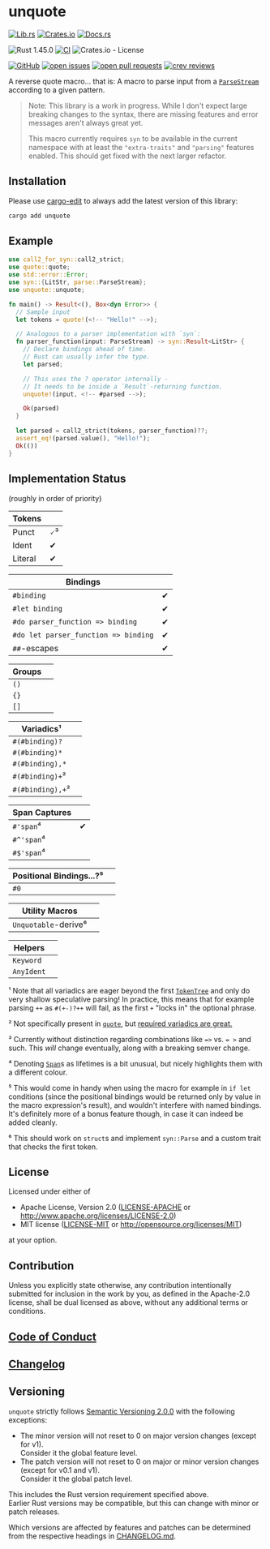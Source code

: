 # unquote

[![Lib.rs](https://img.shields.io/badge/Lib.rs-*-84f)](https://lib.rs/crates/unquote)
[![Crates.io](https://img.shields.io/crates/v/unquote)](https://crates.io/crates/unquote)
[![Docs.rs](https://docs.rs/unquote/badge.svg)](https://docs.rs/crates/unquote)

![Rust 1.45.0](https://img.shields.io/static/v1?logo=Rust&label=&message=1.45.0&color=grey)
[![CI](https://github.com/Tamschi/unquote/workflows/CI/badge.svg?branch=develop)](https://github.com/Tamschi/unquote/actions?query=workflow%3ACI+branch%3Adevelop)
![Crates.io - License](https://img.shields.io/crates/l/unquote/0.0.6)

[![GitHub](https://img.shields.io/static/v1?logo=GitHub&label=&message=%20&color=grey)](https://github.com/Tamschi/unquote)
[![open issues](https://img.shields.io/github/issues-raw/Tamschi/unquote)](https://github.com/Tamschi/unquote/issues)
[![open pull requests](https://img.shields.io/github/issues-pr-raw/Tamschi/unquote)](https://github.com/Tamschi/unquote/pulls)
[![crev reviews](https://web.crev.dev/rust-reviews/badge/crev_count/unquote.svg)](https://web.crev.dev/rust-reviews/crate/unquote/)

A reverse quote macro... that is: A macro to parse input from a [`ParseStream`] according to a given pattern.

[`ParseStream`]: https://docs.rs/syn/1/syn/parse/type.ParseStream.html

> Note: This library is a work in progress. While I don't expect large breaking changes to the syntax, there are missing features and error messages aren't always great yet.
>
> This macro currently requires `syn` to be available in the current namespace with at least the `"extra-traits"` and `"parsing"` features enabled. This should get fixed with the next larger refactor.

## Installation

Please use [cargo-edit](https://crates.io/crates/cargo-edit) to always add the latest version of this library:

```cmd
cargo add unquote
```

## Example

```rust
use call2_for_syn::call2_strict;
use quote::quote;
use std::error::Error;
use syn::{LitStr, parse::ParseStream};
use unquote::unquote;

fn main() -> Result<(), Box<dyn Error>> {
  // Sample input
  let tokens = quote!(<!-- "Hello!" -->);

  // Analogous to a parser implementation with `syn`:
  fn parser_function(input: ParseStream) -> syn::Result<LitStr> {
    // Declare bindings ahead of time.
    // Rust can usually infer the type.
    let parsed;

    // This uses the ? operator internally -
    // It needs to be inside a `Result`-returning function.
    unquote!(input, <!-- #parsed -->);

    Ok(parsed)
  }

  let parsed = call2_strict(tokens, parser_function)??;
  assert_eq!(parsed.value(), "Hello!");
  Ok(())
}
```

## Implementation Status

(roughly in order of priority)

| Tokens |  |
|-|-|
| Punct | 🗸³ |
| Ident | ✔ |
| Literal | ✔ |

| Bindings |  |
|-|-|
| `#binding` | ✔ |
| `#let binding` | ✔ |
| `#do parser_function => binding` | ✔ |
| `#do let parser_function => binding` | ✔ |
| `##`-escapes | ✔ |

| Groups |  |
|-|-|
| `()` |  |
| `{}` |  |
| `[]` |  |

| Variadics¹ |  |
|-|-|
| `#(#binding)?` |  |
| `#(#binding)*` |  |
| `#(#binding),*` |  |
| `#(#binding)+`² |  |
| `#(#binding),+`² |  |

| Span Captures |  |
|-|-|
| `#'span`⁴ | ✔ |
| `#^'span`⁴ |  |
| `#$'span`⁴ |  |

| Positional Bindings...?⁵ |  |
|-|-|
| `#0` |  |

| Utility Macros |  |
|-|-|
| `Unquotable`-derive⁶ |  |

| Helpers |  |
|-|-|
| `Keyword` |  |
| `AnyIdent` |  |

¹  Note that all variadics are eager beyond the first [`TokenTree`] and only do very shallow speculative parsing! In practice, this means that for example parsing `++` as `#(+-)?++` will fail, as the first `+` "locks in" the optional phrase.

[`TokenTree`]: https://docs.rs/proc-macro2/1/proc_macro2/enum.TokenTree.html

² Not specifically present in [`quote`], but [required variadics are great.]

[`quote`]: https://github.com/dtolnay/quote#rust-quasi-quoting
[required variadics are great.]: https://blog.berkin.me/variadics-in-rant-4-and-why-i-think-theyre-better-ckgmrxa2200t9o9s10v7o0dh2

³ Currently without distinction regarding combinations like `=>` vs. `= >` and such. This *will* change eventually, along with a breaking semver change.

⁴ Denoting [`Span`]s as lifetimes is a bit unusual, but nicely highlights them with a different colour.

[`Span`]: https://docs.rs/proc-macro2/1.0.24/proc_macro2/struct.Span.html

⁵ This would come in handy when using the macro for example in `if let` conditions (since the positional bindings would be returned only by value in the macro expression's result), and wouldn't interfere with named bindings. It's definitely more of a bonus feature though, in case it can indeed be added cleanly.

⁶ This should work on `struct`s and implement `syn::Parse` and a custom trait that checks the first token.

## License

Licensed under either of

* Apache License, Version 2.0
   ([LICENSE-APACHE](LICENSE-APACHE) or <http://www.apache.org/licenses/LICENSE-2.0>)
* MIT license
   ([LICENSE-MIT](LICENSE-MIT) or <http://opensource.org/licenses/MIT>)

at your option.

## Contribution

Unless you explicitly state otherwise, any contribution intentionally submitted
for inclusion in the work by you, as defined in the Apache-2.0 license, shall be
dual licensed as above, without any additional terms or conditions.

## [Code of Conduct](CODE_OF_CONDUCT.md)

## [Changelog](CHANGELOG.md)

## Versioning

`unquote` strictly follows [Semantic Versioning 2.0.0](https://semver.org/spec/v2.0.0.html) with the following exceptions:

* The minor version will not reset to 0 on major version changes (except for v1).  
Consider it the global feature level.
* The patch version will not reset to 0 on major or minor version changes (except for v0.1 and v1).  
Consider it the global patch level.

This includes the Rust version requirement specified above.  
Earlier Rust versions may be compatible, but this can change with minor or patch releases.

Which versions are affected by features and patches can be determined from the respective headings in [CHANGELOG.md](CHANGELOG.md).
